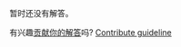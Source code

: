 
暂时还没有解答。

有兴趣[贡献你的解答](https://github.com/BFEdev/BFE.dev-solutions/blob/main/quiz/6-arrow-function_zh.md)吗? [Contribute guideline](https://github.com/BFEdev/BFE.dev-solutions#how-to-contribute)
